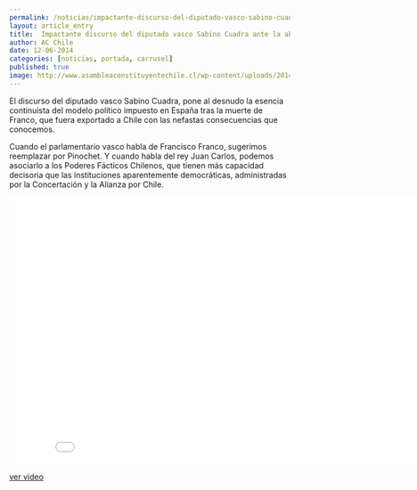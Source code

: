 ```yaml
---
permalink: /noticias/impactante-discurso-del-diputado-vasco-sabino-cuadra-ante-la-abdicación-del-rey-juan-carlos-de-espana.html
layout: article_entry
title:  Impactante discurso del diputado vasco Sabino Cuadra ante la abdicación del Rey Juan Carlos de España
author: AC Chile
date: 12-06-2014
categories: [noticias, portada, carrusel]
published: true
image: http://www.asambleaconstituyentechile.cl/wp-content/uploads/2014/06/Sabino-Cuadra-Proceso-Constituyente-Vasco.png
---
```


El discurso del diputado vasco Sabino Cuadra, pone al desnudo la esencia continuista del modelo político impuesto en España tras la muerte de Franco, que fuera exportado a Chile con las nefastas consecuencias que conocemos.

Cuando el parlamentario vasco habla de Francisco Franco, sugerimos reemplazar por Pinochet. Y cuando habla del rey Juan Carlos, podemos asociarlo a los Poderes Fácticos Chilenos, que tienen más capacidad decisoria que las instituciones aparentemente democráticas, administradas por la Concertación y la Alianza por Chile.

<div class="hidden-xs">
	<iframe width="853" height="480" src="//www.youtube-nocookie.com/embed/_-2HP0XP4e4" frameborder="0" allowfullscreen></iframe>
</div>

[ver video](https://www.youtube.com/watch?v=_-2HP0XP4e4)